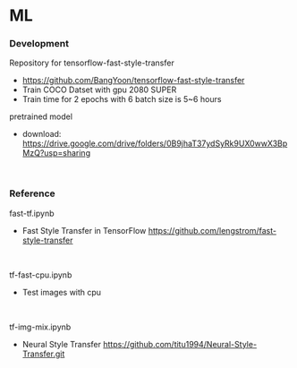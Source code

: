 # ML

### Development 
Repository for tensorflow-fast-style-transfer
- https://github.com/BangYoon/tensorflow-fast-style-transfer
- Train COCO Datset with gpu 2080 SUPER
- Train time for 2 epochs with 6 batch size is 5~6 hours

pretrained model
- download: https://drive.google.com/drive/folders/0B9jhaT37ydSyRk9UX0wwX3BpMzQ?usp=sharing
<br>

### Reference
fast-tf.ipynb
- Fast Style Transfer in TensorFlow https://github.com/lengstrom/fast-style-transfer
<br>

tf-fast-cpu.ipynb
- Test images with cpu
<br>

tf-img-mix.ipynb
- Neural Style Transfer https://github.com/titu1994/Neural-Style-Transfer.git
